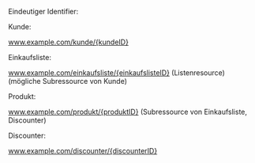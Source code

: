 Eindeutiger Identifier:

Kunde:

www.example.com/kunde/{kundeID}

Einkaufsliste:

www.example.com/einkaufsliste/{einkaufslisteID} (Listenresource) (mögliche Subressource von Kunde)

Produkt:

www.example.com/produkt/{produktID} (Subressource von Einkaufsliste, Discounter)

Discounter:

www.example.com/discounter/{discounterID}

